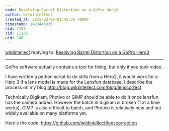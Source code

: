 ```yaml
---
node: Resolving Barrel Distortion on a GoPro Hero3
author: wildintellect
created_at: 2015-02-09 01:45:36 +0000
timestamp: 1423446336
nid: 7192
cid: 11136
uid: 146
---
```




[wildintellect](../profile/wildintellect) replying to: [Resolving Barrel Distortion on a GoPro Hero3](../notes/huslage/05-01-2013/resolving-barrel-distortion-on-a-gopro-hero3)

----
GoPro software actually contains a tool for fixing, but only if you took video.

I have written a python script to do stills from a Hero2, it would work for a Hero 3 if a lens model is made for the Lensfun database. I describe the process on my blog http://blog.wildintellect.com/blog/lenscorrect

Technically Digikam, Photivo or GIMP should be able to do it once lensfun has the camera added. However the batch in digikam is broken (1 at a time works), GIMP is also difficult to batch, and Photivo is relatively new and not widely available on many platforms yet.

Here's the code:
https://github.com/wildintellect/lenscorrection